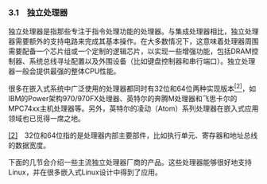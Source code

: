 ### 3.1　独立处理器

独立处理器是指那些专注于指令处理功能的处理器。与集成处理器相比，独立处理器需要额外的支持电路来完成其基本操作。在大多数情况下，这意味着处理器周围需要配备一个芯片组或一个定制的逻辑芯片，以实现一些增强功能，包括DRAM控制器、系统总线寻址配置以及外围设备（比如键盘控制器和串行端口）。独立处理器一般会提供最强的整体CPU性能。

很多在嵌入式系统中广泛使用的处理器都同时有32位和64位两种实现版本<a class="my_markdown" href="['#anchor032']"><sup class="my_markdown">[2]</sup></a>，如IBM的Power架构970/970FX处理器、英特尔的奔腾M处理器和飞思卡尔的MPC74xx主机处理器等。另外，英特尔的凌动（Atom）系列处理器在嵌入式应用领域也已觅得一席之地。

<a class="my_markdown" href="['#ac032']">[2]</a>　32位和64位指的是处理器内部主要部件，比如执行单元、寄存器和地址总线的数据宽度。

下面的几节会介绍一些主流独立处理器厂商的产品。这些处理器能够很好地支持Linux，并在很多嵌入式Linux设计中得到了应用。


